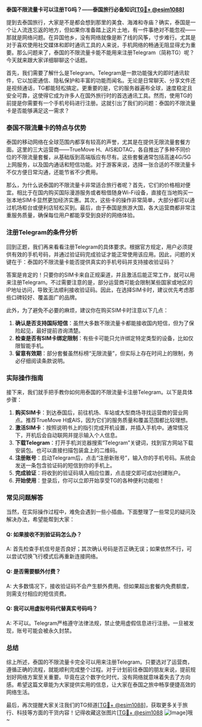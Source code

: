 **泰国不限流量卡可以注册TG吗？——泰国旅行必备知识[[TG💪+ @esim1088](https://t.me/s/esim1088)]**

提到去泰国旅行，大家是不是都会想到那里的美食、海滩和寺庙？确实，泰国是一个让人流连忘返的地方，但如果你准备踏上这片土地，有一件事绝对不能忽视——那就是网络问题。在异国他乡，没有网络就像是断了线的风筝，寸步难行。尤其是对于喜欢使用社交媒体和即时通讯工具的人来说，手机网络的畅通无阻显得尤为重要。那么问题来了，泰国的不限流量卡能不能用来注册Telegram（简称TG）呢？今天就来跟大家详细聊聊这个话题。

首先，我们需要了解什么是Telegram。Telegram是一款功能强大的即时通讯软件，它以加密通信、隐私保护和丰富的功能而闻名。无论是日常聊天、分享文件还是视频通话，TG都能轻松搞定。更重要的是，它的服务器遍布全球，速度稳定且安全可靠，这使得它成为许多人在国外旅行时的首选通讯工具。然而，使用TG的前提是你需要有一个手机号码进行注册。这就引出了我们的问题：泰国的不限流量卡是否能够满足这一需求？

### 泰国不限流量卡的特点与优势

泰国的移动网络在全球范围内都享有较高的声誉，尤其是在提供无限流量套餐方面。这里的三大运营商——TrueMove H、AIS和DTAC，各自推出了多种不同价位的不限流量套餐，从基础版到高端版应有尽有。这些套餐通常包括高速4G/5G上网服务，以及国内通话和短信功能。对于游客来说，选择一张合适的不限流量卡不仅方便日常沟通，还能节省不少费用。

那么，为什么说泰国的不限流量卡非常适合旅行者呢？首先，它们的价格相对便宜。相比于在国内购买国际漫游服务或者租借随身Wi-Fi设备，直接在当地购买一张本地SIM卡显然更加经济实惠。其次，这些卡的操作非常简单，大部分都可以通过机场柜台或便利店轻松买到。最后，由于泰国是旅游大国，各大运营商都非常注重服务质量，确保每位用户都能享受到良好的网络体验。

### 注册Telegram的条件分析

回到正题，我们再来看看注册Telegram的具体要求。根据官方规定，用户必须提供有效的手机号码，并通过验证码完成验证才能正常使用该应用。因此，问题的关键在于：泰国的不限流量卡能否提供真实的手机号码并支持接收验证码？

答案是肯定的！只要你的SIM卡来自正规渠道，并且激活后能正常工作，就可以用来注册Telegram。不过需要注意的是，部分运营商可能会限制某些国家或地区的IP地址访问，导致无法顺利接收验证码。因此，在选择SIM卡时，建议优先考虑那些口碑较好、覆盖面广的品牌。

此外，为了避免不必要的麻烦，建议你在购买SIM卡时注意以下几点：

1. **确认是否支持国际短信**：虽然大多数不限流量卡都能接收国内短信，但为了保险起见，最好提前咨询清楚。
2. **检查是否有SIM卡绑定限制**：有些卡可能只允许绑定特定类型的设备，比如仅限智能手机。
3. **留意有效期**：部分套餐虽然标榜“无限流量”，但实际上存在时间上的限制，务必仔细阅读条款说明。

### 实际操作指南

接下来，我们就手把手教你如何用泰国的不限流量卡注册Telegram。以下是具体步骤：

1. **购买SIM卡**：到达泰国后，前往机场、车站或大型商场寻找运营商的营业网点。推荐TrueMove H或AIS，因为它们的服务质量和覆盖范围都比较理想。
2. **激活SIM卡**：按照说明书上的指引完成开机设置，并插入手机中。通常情况下，开机后会自动联网并提示输入个人信息。
3. **下载Telegram**：打开手机浏览器搜索“Telegram”关键词，找到官方网站下载安装包。也可以直接扫描包装盒上的二维码。
4. **注册账号**：启动Telegram后，点击“注册新账号”，输入你的手机号码。系统会发送一条包含验证码的短信到你的手机上。
5. **完成验证**：将收到的验证码填入相应位置，点击提交即可成功创建账户。
6. **开始使用**：登录后，你可以立即开始享受TG的各种便利功能啦！

### 常见问题解答

当然，在实际操作过程中，难免会遇到一些小插曲。下面整理了一些常见的疑问及解决办法，希望能帮到大家：

#### Q: 如果接收不到验证码怎么办？
A: 首先检查手机信号是否良好；其次确认号码是否正确无误；如果依然不行，可以尝试切换飞行模式后再重新连接网络。

#### Q: 是否需要额外付费？
A: 大多数情况下，接收验证码不会产生额外费用。但如果超出套餐内免费额度，则需支付相应的短信资费。

#### Q: 我可以用虚拟号码代替真实号码吗？
A: 不可以。Telegram严格遵守法律法规，禁止使用虚假信息进行注册。一旦被发现，账号可能会被永久封禁。

### 总结

综上所述，泰国的不限流量卡完全可以用来注册Telegram。只要选对了运营商，遵循正确的流程，就能顺利完成整个过程。对于计划前往泰国的朋友来说，提前规划好网络方案至关重要。毕竟在这个数字化时代，没有网络就意味着失去了方向感。希望这篇文章能为大家提供实用的信息，让大家在泰国之旅中畅享便捷高效的网络生活。

最后，再次提醒大家关注我们的TG频道[[TG💪+ @esim1088](https://t.me/s/esim1088)]，获取更多关于旅行、科技等方面的干货内容！记得收藏这张图片[[TG💪+ @esim1088](https://t.me/s/esim1088) ![Image](https://i.postimg.cc/4NQfJmqS/Snipaste-2025-05-13-00-14-12.png)]哦~